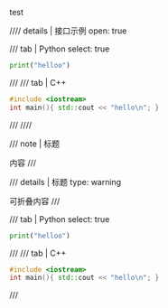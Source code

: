 test


//// details | 接口示例
    open: true

/// tab | Python
    select: true

```python
print("helloo")
```
/// 
/// tab | C++

```cpp
#include <iostream>
int main(){ std::cout << "hello\n"; }
```
///
////


/// note | 标题

内容
///

/// details | 标题
    type: warning

可折叠内容
///

/// tab | Python
select: true

```python
print("helloo")
```
///
/// tab | C++
```cpp
#include <iostream>
int main(){ std::cout << "hello\n"; }
```
///